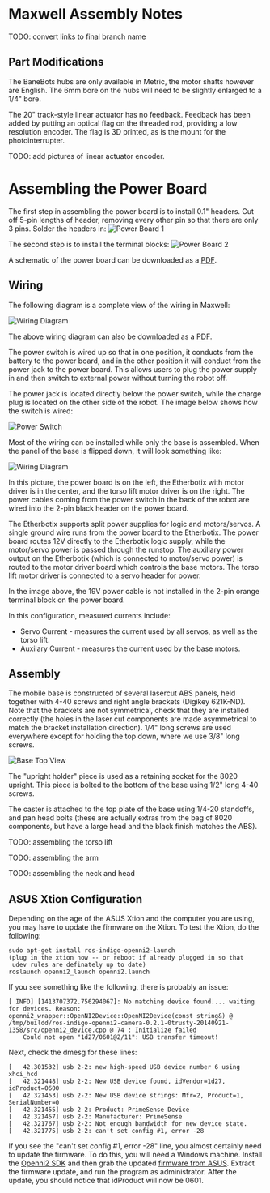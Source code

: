 # Maxwell Assembly Notes

TODO: convert links to final branch name

## Part Modifications

The BaneBots hubs are only available in Metric, the motor shafts however are
English. The 6mm bore on the hubs will need to be slightly enlarged to a 1/4"
bore.

The 20" track-style linear actuator has no feedback. Feedback has been added
by putting an optical flag on the threaded rod, providing a low resolution
encoder. The flag is 3D printed, as is the mount for the photointerrupter.

TODO: add pictures of linear actuator encoder.

# Assembling the Power Board

The first step in assembling the power board is to install 0.1" headers. Cut
off 5-pin lengths of header, removing every other pin so that there are only
3 pins. Solder the headers in:
![Power Board 1](https://raw.githubusercontent.com/mikeferguson/maxwell/doc/maxwell/docs/power_board_1.jpg)

The second step is to install the terminal blocks:
![Power Board 2](https://raw.githubusercontent.com/mikeferguson/maxwell/doc/maxwell/docs/power_board_2.jpg)

A schematic of the power board can be downloaded as a
[PDF](https://raw.githubusercontent.com/mikeferguson/maxwell/doc/maxwell/docs/powerboard.pdf).

## Wiring

The following diagram is a complete view of the wiring in Maxwell:

![Wiring Diagram](https://raw.githubusercontent.com/mikeferguson/maxwell/doc/maxwell/docs/wiring_diagram.png)

The above wiring diagram can also be downloaded as a
[PDF](https://raw.githubusercontent.com/mikeferguson/maxwell/doc/maxwell/docs/wiring.pdf).

The power switch is wired up so that in one position, it conducts from the battery
to the power board, and in the other position it will conduct from the power jack
to the power board. This allows users to plug the power supply in and then switch
to external power without turning the robot off.

The power jack is located directly below the power switch, while the charge plug
is located on the other side of the robot. The image below shows how the switch
is wired:

![Power Switch](https://raw.githubusercontent.com/mikeferguson/maxwell/doc/maxwell/docs/power_switch.jpg)

Most of the wiring can be installed while only the base is assembled. When the
panel of the base is flipped down, it will look something like:

![Wiring Diagram](https://raw.githubusercontent.com/mikeferguson/maxwell/doc/maxwell/docs/wiring_view.jpg)

In this picture, the power board is on the left, the Etherbotix with motor
driver is in the center, and the torso lift motor driver is on the right.
The power cables coming from the power switch in the back of the robot are
wired into the 2-pin black header on the power board.

The Etherbotix supports split power supplies for logic and motors/servos.
A single ground wire runs from the power board to the Etherbotix.
The power board routes 12V directly to the Etherbotix logic supply, while the
motor/servo power is passed through the runstop. The auxillary power output
on the Etherbotix (which is connected to motor/servo power) is routed to the
motor driver board which controls the base motors. The torso lift motor driver
is connected to a servo header for power.

In the image above, the 19V power cable is not installed in the 2-pin orange
terminal block on the power board.

In this configuration, measured currents include:

 * Servo Current - measures the current used by all servos, as well as the
   torso lift.
 * Auxilary Current - measures the current used by the base motors.

## Assembly

The mobile base is constructed of several lasercut ABS panels, held together
with 4-40 screws and right angle brackets (Digikey 621K-ND). Note that the
brackets are not symmetrical, check that they are installed correctly (the
holes in the laser cut components are made asymmetrical to match the bracket
installation direction). 1/4" long screws are used everywhere except for holding
the top down, where we use 3/8" long screws.
 
![Base Top View](https://raw.githubusercontent.com/mikeferguson/maxwell/doc/maxwell/docs/top_view.jpg)

The "upright holder" piece is used as a retaining socket for the 8020 upright.
This piece is bolted to the bottom of the base using 1/2" long 4-40 screws.

The caster is attached to the top plate of the base using 1/4-20 standoffs,
and pan head bolts (these are actually extras from the bag of 8020 components,
but have a large head and the black finish matches the ABS).

TODO: assembling the torso lift

TODO: assembling the arm

TODO: assembling the neck and head

## ASUS Xtion Configuration

Depending on the age of the ASUS Xtion and the computer you are using, you may have
to update the firmware on the Xtion. To test the Xtion, do the following:

    sudo apt-get install ros-indigo-openni2-launch
    (plug in the xtion now -- or reboot if already plugged in so that
     udev rules are definately up to date)
    roslaunch openni2_launch openni2.launch

If you see something like the following, there is probably an issue:

```
[ INFO] [1413707372.756294067]: No matching device found.... waiting for devices. Reason: openni2_wrapper::OpenNI2Device::OpenNI2Device(const string&) @ /tmp/buildd/ros-indigo-openni2-camera-0.2.1-0trusty-20140921-1358/src/openni2_device.cpp @ 74 : Initialize failed
	Could not open "1d27/0601@2/11": USB transfer timeout!
```

Next, check the dmesg for these lines:

```
[   42.301532] usb 2-2: new high-speed USB device number 6 using xhci_hcd
[   42.321448] usb 2-2: New USB device found, idVendor=1d27, idProduct=0600
[   42.321453] usb 2-2: New USB device strings: Mfr=2, Product=1, SerialNumber=0
[   42.321455] usb 2-2: Product: PrimeSense Device
[   42.321457] usb 2-2: Manufacturer: PrimeSense
[   42.321767] usb 2-2: Not enough bandwidth for new device state.
[   42.321775] usb 2-2: can't set config #1, error -28
```

If you see the "can't set config #1, error -28" line, you almost certainly need
to update the firmware. To do this, you will need a Windows machine. Install
the [Openni2 SDK](http://structure.io/openni) and then grab the updated
[firmware from ASUS](http://www.asus.com/Multimedia/Xtion_PRO_LIVE/HelpDesk_Download/).
Extract the firmware update, and run the program as administrator. After the
update, you should notice that idProduct will now be 0601.
